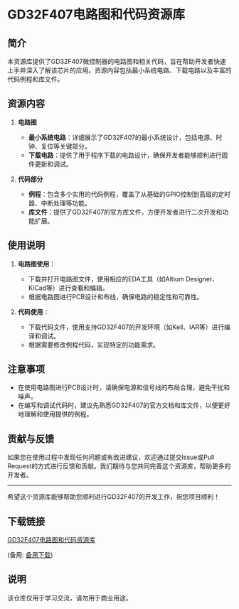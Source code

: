 # GD32F407电路图和代码资源库

## 简介
本资源库提供了GD32F407微控制器的电路图和相关代码，旨在帮助开发者快速上手并深入了解该芯片的应用。资源内容包括最小系统电路、下载电路以及丰富的代码例程和库文件。

## 资源内容
1. **电路图**
   - **最小系统电路**：详细展示了GD32F407的最小系统设计，包括电源、时钟、复位等关键部分。
   - **下载电路**：提供了用于程序下载的电路设计，确保开发者能够顺利进行固件更新和调试。

2. **代码部分**
   - **例程**：包含多个实用的代码例程，覆盖了从基础的GPIO控制到高级的定时器、中断处理等功能。
   - **库文件**：提供了GD32F407的官方库文件，方便开发者进行二次开发和功能扩展。

## 使用说明
1. **电路图使用**：
   - 下载并打开电路图文件，使用相应的EDA工具（如Altium Designer、KiCad等）进行查看和编辑。
   - 根据电路图进行PCB设计和布线，确保电路的稳定性和可靠性。

2. **代码使用**：
   - 下载代码文件，使用支持GD32F407的开发环境（如Keil、IAR等）进行编译和调试。
   - 根据需要修改例程代码，实现特定的功能需求。

## 注意事项
- 在使用电路图进行PCB设计时，请确保电源和信号线的布局合理，避免干扰和噪声。
- 在编写和调试代码时，建议先熟悉GD32F407的官方文档和库文件，以便更好地理解和使用提供的例程。

## 贡献与反馈
如果您在使用过程中发现任何问题或有改进建议，欢迎通过提交Issue或Pull Request的方式进行反馈和贡献。我们期待与您共同完善这个资源库，帮助更多的开发者。

---

希望这个资源库能够帮助您顺利进行GD32F407的开发工作，祝您项目顺利！

## 下载链接
[GD32F407电路图和代码资源库](https://pan.quark.cn/s/848159c414c6) 

(备用: [备用下载](https://pan.baidu.com/s/1XKBFe0eg-r_VHXZfOx4V6Q?pwd=1234))

## 说明

该仓库仅用于学习交流，请勿用于商业用途。
